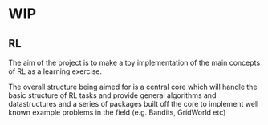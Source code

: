 # WIP

## RL
The aim of the project is to make a toy implementation of the main concepts of RL as a learning exercise.

The overall structure being aimed for is a central core which will handle the basic structure of RL tasks and provide general algorithms and datastructures and a series of packages built off the core to implement well known example problems in the field (e.g. Bandits, GridWorld etc)

